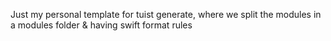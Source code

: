 Just my personal template for tuist generate, where we split the modules in a modules folder & having swift format rules